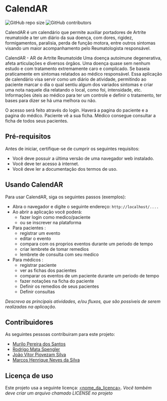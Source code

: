 <!--- Nome_da_Aplicação --->
# CalendAR

<!--- Exemplos de badges. Acesse https://shields.io para outras opções. Você pode querer incluir informações de dependencias, build, testes, licença, etc. --->
![GitHub repo size](https://img.shields.io/github/repo-size/hsborges/progweb-template)
![GitHub contributors](https://img.shields.io/github/contributors/hsborges/progweb-template)

<!--- Nome_da_Aplicação é um/uma ... que permite/tem por objetivo/visa/etc .... --->
CalendAR é um calendário que permite auxiliar portadores de Artrite reumatoide a ter um diário da sua doença, com dores, rigidez, formigamentos, paralisia, perda de função motora, entre outros sintomas visando um maior acompanhamento pelo Reumatologista responsável. 

<!--- Coloque aqui linhas adicionais com informações sobre o que a aplicação faz. Sua introdução deve ser de no máximo 3 parágrafos, seja simples e objetivo para não sobrecarregar de detalhes desnecessários este espaço. Se necessário, crie novas seções abaixo. --->
CalendAR - AR de Artrite Reumatoide
Uma doença autoimune degenerativa, afeta articulações e diversos órgãos.
Uma doença quase sem nenhum estudo e com tratamento extremamente caro e  complicado.
Se baseia praticamente em sintomas relatados ao médico responsável.
Essa aplicação de calendário visa servir como um diário de atividade, permitindo ao paciente marcar o dia o qual sentiu algum dos variados sintomas e criar uma nota naquele dia relatando o local, como foi, intensidade, etc.
Informações úteis ao médico para ter um controle e definir o tratamento, ter bases para dizer se há uma melhora ou não.

O acesso será feito através do login.
Haverá a pagina do paciente e a pagina do médico.
Paciente vê a sua ficha.
Médico consegue consultar a ficha de todos seus pacientes.


## Pré-requisitos

<!--- Antes de iniciar, certifique-se de cumprir os seguintes requisitos: --->
<!---  <!--- Estes são alguns exemplos de requisitos. Adicione, duplique e remove como necessário --->
<!--- * Você deve possuir a última versão do `<linguagem/dependencia/etc>` instalado. --->
<!--- * Você deve possuir uma máquina `<Windows/Linux/Mac>`. (Deixe claro qual SO é possível rodar a aplicação, Linux é obrigatório). --->
<!--- * Você deve ler o `<guia/link/documentação>` dos termos de uso. --->
<!--- * (outros ...) --->

Antes de iniciar, certifique-se de cumprir os seguintes requisitos:
<!--- Estes são alguns exemplos de requisitos. Adicione, duplique e remove como necessário --->
* Você deve possuir a última versão de uma navegador web instalado.
* Você deve ter acesso à internet.
* Você deve ler a documentação dos termos de uso.

## Usando CalendAR

Para usar CalendAR, siga os seguintes passos (exemplos):

* Abra o navegador e digite o seguinte endereço: `http://localhost/....`
* Ao abrir a aplicação você poderá:
  * fazer login como medico/paciente
  * ou se inscrever na plataforma
* Para pacientes :
  * registrar um evento
  * editar o evento 
  * compara com os proprios eventos durante um periodo de tempo
  * criar lembrete de tomar remedios 
  * lembrete de consulta com seu medico 
* Para médicos :
  * registrar paciente
  * ver as fichas dos pacientes 
  * comparar os eventos de um paciente durante um periodo de tempo
  * fazer notações na ficha do paciente 
  * Definir os remedios de seus pacientes
  * Definir consultas 

*Descreva as principais atividades, e/ou fluxos, que são possíveis de serem realizadas na aplicação.*

## Contribuidores

As seguintes pessoas contribuiram para este projeto:

* [Murilo Pereira dos Santos](https://github.com/Mucrilo)
* [Rodrigo Mata Spengler](https://github.com/Rodrigo-Mata-Spengler)
* [João Vitor Piovezam Silva](https://github.com/joaoPiovezam)
* [Marcos Henrique Neves da Silva](https://github.com/Marcos1055)

## Licença de uso

<!--- Se não tiver certeza de qual, verifique este site: https://choosealicense.com/--->
Este projeto usa a seguinte licença: [<nome_da_licenca>](<link>).
*Você também deve criar um arquivo chamado LICENSE no projeto*

